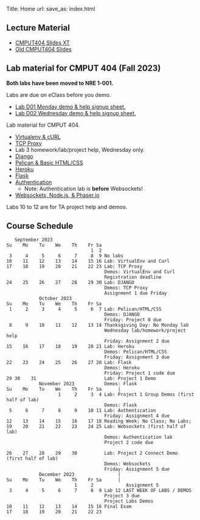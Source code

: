 Title: Home
url:
save_as: index.html

## Lecture Material

* [CMPUT404 Slides XT](https://uofa-cmput404.github.io/slides-xt/)
* [Old CMPUT404 Slides](https://uofa-cmput404.github.io/cmput404-slides/)

## Lab material for CMPUT 404 (Fall 2023)

**Both labs have been moved to NRE 1-001.**

Labs are due on eClass before you demo.

* [Lab D01 Monday demo & help signup sheet.](https://docs.google.com/spreadsheets/d/1PQ8cmpGy0nAsTkoL49V1bUIsUDJO3nBV2XJQQhqLoyU/edit?usp=sharing)
* [Lab D02 Wednesday demo & help signup sheet.](https://docs.google.com/spreadsheets/d/1r6xk72JonREZizZx_NhioQrYox49YdoTDB0wIcjopF4/edit?usp=sharing)

Lab material for CMPUT 404.

* [Virtualenv & cURL]({filename}../labs/lab-1.md)
* [TCP Proxy]({filename}../labs/lab-2.md)
* <!--[Lab 3: Common Gateway Interface]({filename}../labs/lab-3.md)--> Lab 3 homework/lab/project help, Wednesday only.
* [Django]({filename}../labs/lab-4.md)
* [Pelican & Basic HTML/CSS]({filename}../labs/lab-5.md)
* [Heroku]({filename}../labs/lab-6.md)
* [Flask]({filename}../labs/lab-7.md)
* [Authentication]({filename}../labs/lab-9.md)
    * Note: Authentication lab is **before** Websockets!
* [Websockets, Node.js, & Phaser.io]({filename}../labs/lab-8.md)

Labs 10 to 12 are for TA project help and demos.

## Course Schedule

```text
   September 2023
Su    Mo    Tu    We    Th    Fr Sa
                               1  2
 3     4     5     6     7     8  9 No labs
10    11    12    13    14    15 16 Lab: VirtualEnv and Curl
17    18    19    20    21    22 23 Lab: TCP Proxy
                                    Demos: VirtualEnv and Curl
                                    Registration deadline
24    25    26    27    28    29 30 Lab: DJANGO
                                    Demos: TCP Proxy
                                    Assignment 1 due Friday
            October 2023
Su    Mo    Tu    We    Th    Fr Sa
 1     2     3     4     5     6  7 Lab: Pelican/HTML/CSS
                                    Demos: DJANGO
                                    Friday: Project 0 due
 8     9    10    11    12    13 14 Thanksgiving Day: No Monday lab
                                    Wednesday lab/homework/project help
                                    Friday: Assignment 2 due
15    16    17    18    19    20 21 Lab: Heroku
                                    Demos: Pelican/HTML/CSS
                                    Friday: Assignment 3 due
22    23    24    25    26    27 28 Lab: Flask
                                    Demos: Heroku
                                    Friday: Project 1 code due
29 30    31                         Lab: Project 1 Demo
            November 2023           Demos: Flask
Su    Mo    Tu    We    Th    Fr Sa      |
                   1     2     3  4 Lab: Project 1 Group Demos (first half of lab)
                                    Demos: Flask
 5     6     7     8     9    10 11 Lab: Authentication
                                    Friday: Assignment 4 due
12    13    14    15    16    17 18 Reading Week; No Class; No Labs;
19    20    21    22    23    24 25 Lab: Websockets (first half of lab)
                                    Demos: Authentication lab
                                    Project 2 code due
                                          
26    27    28    29    30          Lab: Project 2 Connect Demo  (first half of lab)
                                    Demos: Websockets
                                    Friday: Assignment 5 due
            December 2023                |
Su    Mo    Tu    We    Th    Fr Sa      |
                         1     2            Assignment 5
 3     4     5     6     7     8  9 Lab 12 LAST WEEK OF LABS / DEMOS 
                                    Project 3 due
                                    Project Labs Demos
10    11    12    13    14    15 16 Final Exam
17    18    19    20    21    22 23
```
<!--
```text
                   January 2023      
Su      Mo      Tu      We      Th      Fr Sa  
 1       2       3       4       5       6  7   No Labs
 8       9      10      11      12      13 14   Lab 1 VirtualEnv and Curl (TAs available)                        
15      16      17      18      19      20 21   Lab 2 TCP                                                        
22      23      24      25      26   A1-27 28   Lab 3 CGI Assignment 1     
29   P0-30      31                              Lab 4 DJANGO ; project 0
                      
                   February 2023      
Su      Mo      Tu      We      Th      Fr Sa  
     P0-                 1       2       3  4   Lab 4 DJANGO ; project 0
 5       6       7       8       9   A2-10 11   Lab 5 CSS and HTML ; Assignment 2 
12      13      14      15      16      17 18   Lab 6 Heroku      
19      20      21      22      23      24 25   Reading Week; No Class; No Labs;
26   A3-27      28                              Lab 7 Flask; project 1; Assignment 3
                                               
                   March 2023                                              
Su      Mo      Tu      We      Th      Fr Sa  
     A3-                 1       2   P1-3  4    Lab 7 Flask; project 1; Assignment 3
 5       6       7       8       9   A4-10 11   Lab 9 Auth ; Assignment 4 ; Project 1 demo
12      13      14   MT-15      16      17 18   Lab 8 Websockets ; MIDTERM ;  
19      20      21      22      23   P2-24 25   Lab 10 Connect smoketest AND Project 2 due.
26      27      28      29      30   A5-31      Lab 11 Connect Demo ; Assignment 5 
                                               
                   April 2023                                              
Su      Mo      Tu      We      Th      Fr Sa  
                                     A5-    1   Lab 11 Connect Demo ; Assignment 5 
 2   P3--3       4       5       6   NC--7  8   Lab 12 LAST WEEK OF LABS / DEMOS ; Project 3 due; Labs Demos
 9   NC-10      11      12      13      14 15   12th is the Last day of class for some reason. No labs.
16      17      18      19      20      21 22  
23      24      25      26      27      28 29  
30           

Last day of classes is April 12th

There is no final exam.

```
-->
